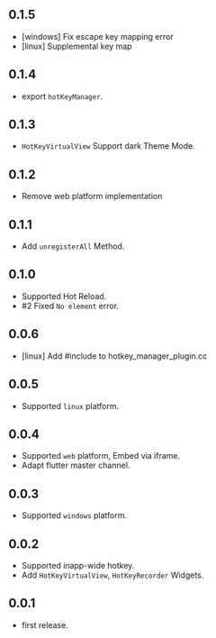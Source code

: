 ## 0.1.5

- [windows] Fix escape key mapping error
- [linux] Supplemental key map

## 0.1.4

- export `hotKeyManager`.

## 0.1.3

- `HotKeyVirtualView` Support dark Theme Mode.

## 0.1.2

- Remove web platform implementation

## 0.1.1

- Add `unregisterAll` Method.

## 0.1.0

- Supported Hot Reload.
- #2 Fixed `No element` error.

## 0.0.6

- [linux] Add #include <string> to hotkey_manager_plugin.cc

## 0.0.5

- Supported `linux` platform.

## 0.0.4

- Supported `web` platform, Embed via iframe.
- Adapt flutter master channel.

## 0.0.3

- Supported `windows` platform.

## 0.0.2

- Supported inapp-wide hotkey.
- Add `HotKeyVirtualView`, `HotKeyRecorder` Widgets.

## 0.0.1

- first release.
